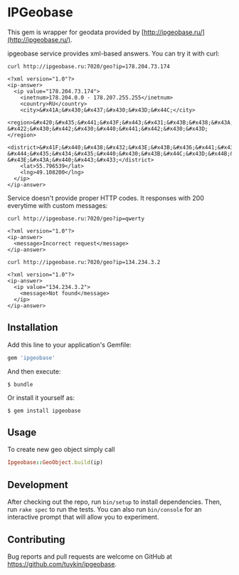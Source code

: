 # IPGeobase

This gem is wrapper for geodata provided by [http://ipgeobase.ru/](http://ipgeobase.ru/).

ipgeobase service provides xml-based answers. You can try it with curl:

```(bash)
curl http://ipgeobase.ru:7020/geo?ip=178.204.73.174
```

```(xml)
<?xml version="1.0"?>
<ip-answer>
  <ip value="178.204.73.174">
    <inetnum>178.204.0.0 - 178.207.255.255</inetnum>
    <country>RU</country>
    <city>&#x41A;&#x430;&#x437;&#x430;&#x43D;&#x44C;</city>
    <region>&#x420;&#x435;&#x441;&#x43F;&#x443;&#x431;&#x43B;&#x438;&#x43A;&#x430; &#x422;&#x430;&#x442;&#x430;&#x440;&#x441;&#x442;&#x430;&#x43D;</region>
    <district>&#x41F;&#x440;&#x438;&#x432;&#x43E;&#x43B;&#x436;&#x441;&#x43A;&#x438;&#x439; &#x444;&#x435;&#x434;&#x435;&#x440;&#x430;&#x43B;&#x44C;&#x43D;&#x44B;&#x439; &#x43E;&#x43A;&#x440;&#x443;&#x433;</district>
    <lat>55.796539</lat>
    <lng>49.108200</lng>
  </ip>
</ip-answer>
```

Service doesn't provide proper HTTP codes. It responses with 200 everytime with custom messages:

```(bash)
curl http://ipgeobase.ru:7020/geo?ip=qwerty
```

```(xml)
<?xml version="1.0"?>
<ip-answer>
  <message>Incorrect request</message>
</ip-answer>
```

```(bash)
curl http://ipgeobase.ru:7020/geo?ip=134.234.3.2
```

```(xml)
<?xml version="1.0"?>
<ip-answer>
  <ip value="134.234.3.2">
    <message>Not found</message>
  </ip>
</ip-answer>
```

## Installation

Add this line to your application's Gemfile:

```ruby
gem 'ipgeobase'
```

And then execute:

    $ bundle

Or install it yourself as:

    $ gem install ipgeobase

## Usage

To create new geo object simply call

```ruby
Ipgeobase::GeoObject.build(ip)
```

## Development

After checking out the repo, run `bin/setup` to install dependencies. Then, run `rake spec` to run the tests. You can also run `bin/console` for an interactive prompt that will allow you to experiment.

## Contributing

Bug reports and pull requests are welcome on GitHub at https://github.com/tuykin/ipgeobase.
